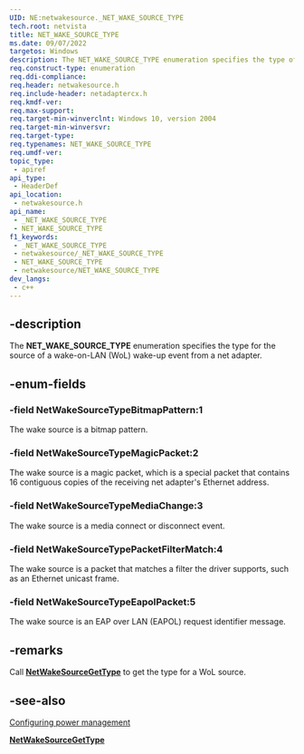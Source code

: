 ```yaml
---
UID: NE:netwakesource._NET_WAKE_SOURCE_TYPE
tech.root: netvista
title: NET_WAKE_SOURCE_TYPE
ms.date: 09/07/2022
targetos: Windows
description: The NET_WAKE_SOURCE_TYPE enumeration specifies the type of a wake-on-LAN (WoL) wake-up event for a net adapter.
req.construct-type: enumeration
req.ddi-compliance: 
req.header: netwakesource.h
req.include-header: netadaptercx.h
req.kmdf-ver: 
req.max-support: 
req.target-min-winverclnt: Windows 10, version 2004
req.target-min-winversvr: 
req.target-type: 
req.typenames: NET_WAKE_SOURCE_TYPE
req.umdf-ver: 
topic_type:
 - apiref
api_type:
 - HeaderDef
api_location:
 - netwakesource.h
api_name:
 - _NET_WAKE_SOURCE_TYPE
 - NET_WAKE_SOURCE_TYPE
f1_keywords:
 - _NET_WAKE_SOURCE_TYPE
 - netwakesource/_NET_WAKE_SOURCE_TYPE
 - NET_WAKE_SOURCE_TYPE
 - netwakesource/NET_WAKE_SOURCE_TYPE
dev_langs:
 - c++
---
```


## -description

The **NET_WAKE_SOURCE_TYPE** enumeration specifies the type for the source of a wake-on-LAN (WoL) wake-up event from a net adapter.

## -enum-fields

### -field NetWakeSourceTypeBitmapPattern:1 

The wake source is a bitmap pattern.

### -field NetWakeSourceTypeMagicPacket:2

The wake source is a magic packet, which is a special packet that contains 16 contiguous copies of the receiving net adapter's Ethernet address.

### -field NetWakeSourceTypeMediaChange:3

The wake source is a media connect or disconnect event.

### -field NetWakeSourceTypePacketFilterMatch:4

The wake source is a packet that matches a filter the driver supports, such as an Ethernet unicast frame.

### -field NetWakeSourceTypeEapolPacket:5

The wake source is an EAP over LAN (EAPOL) request identifier message.

## -remarks

Call [**NetWakeSourceGetType**](../netwakesource/nf-netwakesource-netwakesourcegettype.md) to get the type for a WoL source.

## -see-also

[Configuring power management](/windows-hardware/drivers/netcx/configuring-power-management)

[**NetWakeSourceGetType**](../netwakesource/nf-netwakesource-netwakesourcegettype.md)

